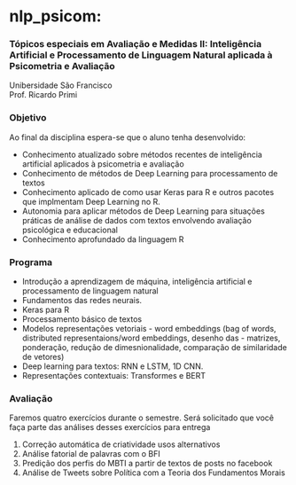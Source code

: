 # nlp_psicom:

### Tópicos especiais em Avaliação e Medidas II: Inteligência Artificial e Processamento de Linguagem Natural aplicada à Psicometria e Avaliação  

Unibersidade São Francisco  
Prof. Ricardo Primi  


### Objetivo

Ao final da disciplina espera-se que o aluno tenha desenvolvido:  

 - Conhecimento atualizado sobre métodos recentes de inteligência artificial aplicados à psicometria e avaliação  
 - Conhecimento de métodos de Deep Learning para processamento de textos  
 - Conhecimento aplicado de como usar Keras para R e outros pacotes que implmentam Deep Learning no R.  
 - Autonomia para aplicar métodos de Deep Learning para situações práticas de análise de dados com textos envolvendo avaliação psicológica e educacional  
 - Conhecimento aprofundado da linguagem R  

### Programa

 - Introdução a aprendizagem de máquina, inteligência artificial e processamento de linguagem natural
 - Fundamentos das redes neurais. 
 - Keras para R
 - Processamento básico de textos 
 - Modelos representações vetoriais - word embeddings (bag of words, distributed representaions/word embeddings, desenho das  - matrizes, ponderação, redução de dimesnionalidade, comparação de similaridade de vetores)
 - Deep learning para textos: RNN e LSTM, 1D CNN.
 - Representações contextuais: Transformes e BERT

### Avaliação 
Faremos quatro exercícios durante o semestre. Será solicitado que você faça parte das análises desses exercícios para entrega

1.	Correção automática de criatividade usos alternativos
2.	Análise fatorial de palavras com o BFI
3.	Predição dos perfis do MBTI a partir de textos de posts no facebook
4.	Análise de Tweets sobre Política com a Teoria dos Fundamentos Morais

